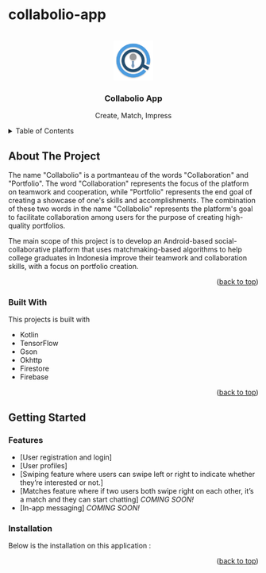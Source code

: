 # collabolio-app
<a name="readme-top"></a>

<!-- PROJECT LOGO -->
<br />
<div align="center">
  <a href="https://github.com/Collabolio/collabolio-app">
    <img src="/logo/logo.png" alt="Logo" width="80" height="80">
  </a>

  <h3 align="center">Collabolio App</h3>

  <p align="center">
    Create, Match, Impress
    <br/>
  
  </p>
</div>

<!-- TABLE OF CONTENTS -->
<details>
  <summary>Table of Contents</summary>
  <ol>
    <li>
      <a href="#about-the-project">About The Project</a>
      <ul>
        <li><a href="#built-with">Built With</a></li>
      </ul>
    </li>
    <li>
      <a href="#getting-started">Getting Started</a>
      <ul>
        <li><a href="#features">Features</a></li>
        <li><a href="#installation">Installation</a></li>
      </ul>
    </li>
  </ol>
</details>

<!-- ABOUT THE PROJECT -->
## About The Project


The name "Collabolio" is a portmanteau of the words "Collaboration" and "Portfolio". The word "Collaboration" represents the focus of the platform on teamwork and cooperation, while "Portfolio" represents the end goal of creating a showcase of one's skills and accomplishments. The combination of these two words in the name "Collabolio" represents the platform's goal to facilitate collaboration among users for the purpose of creating high-quality portfolios.

The main scope of this project is to develop an Android-based social-collaborative platform that uses matchmaking-based algorithms to help college graduates in Indonesia improve their teamwork and collaboration skills, with a focus on portfolio creation.

<p align="right">(<a href="#readme-top">back to top</a>)</p>

### Built With

This projects is built with

* Kotlin
* TensorFlow
* Gson
* Okhttp
* Firestore
* Firebase

<p align="right">(<a href="#readme-top">back to top</a>)</p>

<!-- GETTING STARTED -->
## Getting Started

### Features

* [User registration and login]
* [User profiles]
* [Swiping feature where users can swipe left or right to indicate whether they’re interested or not.]
* [Matches feature where if two users both swipe right on each other, it’s a match and they can start chatting] *COMING SOON!*
* [In-app messaging] *COMING SOON!*



### Installation

Below is the installation on this application :

<p align="right">(<a href="#readme-top">back to top</a>)</p>



